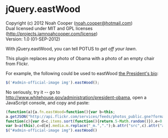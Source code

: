 jQuery.eastWood
===============================

Copyright (c) 2012 Noah Cooper (<noah.cooper@hotmail.com>)  
Dual licensed under MIT and GPL licenses (<http://projects.iamnoahcooper.com/license>)  
Version: 1.0 (01-SEP-2012)

With jQuery.eastWood, you can tell POTUS to *get off your lawn*.

This plugin replaces any photo of Obama with a photo of an empty chair from Flickr.

For example, the following could be used to eastWood [the President's bio](http://www.whitehouse.gov/administration/president-obama):

```  js
$('#admin-official-image img').eastWood();
```

No seriously, try it -- go to http://www.whitehouse.gov/administration/president-obama, open a JavaScript console, and copy and paste:

```  js
(function(a){a.fn.eastWood=function(){var b=this;
a.getJSON("http://api.flickr.com/services/feeds/photos_public.gne?format=json&tags=empty%20chair&jsoncallback=?",
function(c){var d=c.items.sort(function(){return.5-Math.random()}),e=0;b.each(function(){if(!d[e]){e=0}
var b=a(this),c=d[e].media.m.replace("_m.",".");b.attr("src",c).attr("alt","GET OFF MY LAWN")})})}})(jQuery);
$("#admin-official-image img").eastWood()
```